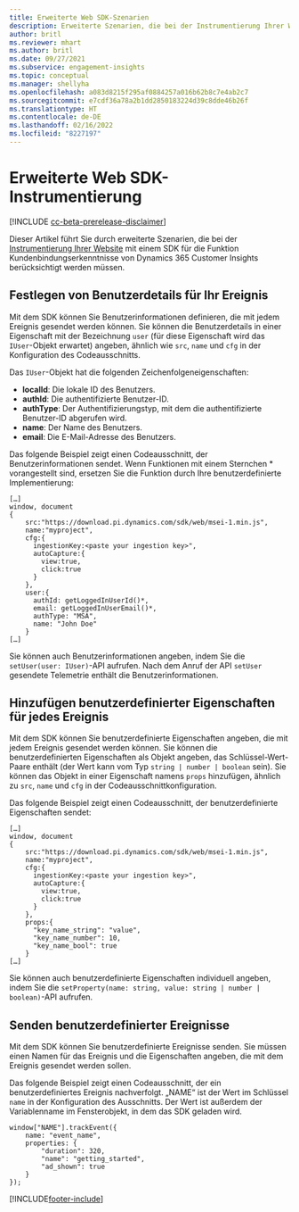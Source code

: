 ```yaml
---
title: Erweiterte Web SDK-Szenarien
description: Erweiterte Szenarien, die bei der Instrumentierung Ihrer Website mit einem SDK berücksichtigt werden müssen.
author: britl
ms.reviewer: mhart
ms.author: britl
ms.date: 09/27/2021
ms.subservice: engagement-insights
ms.topic: conceptual
ms.manager: shellyha
ms.openlocfilehash: a083d8215f295af0884257a016b62b8c7e4ab2c7
ms.sourcegitcommit: e7cdf36a78a2b1dd2850183224d39c8dde46b26f
ms.translationtype: HT
ms.contentlocale: de-DE
ms.lasthandoff: 02/16/2022
ms.locfileid: "8227197"
---
```

# <a name="advanced-web-sdk-instrumentation"></a>Erweiterte Web SDK-Instrumentierung

[!INCLUDE [cc-beta-prerelease-disclaimer](includes/cc-beta-prerelease-disclaimer.md)]

Dieser Artikel führt Sie durch erweiterte Szenarien, die bei der [Instrumentierung Ihrer Website](instrument-website.md) mit einem SDK für die Funktion Kundenbindungserkenntnisse von Dynamics 365 Customer Insights berücksichtigt werden müssen.

## <a name="setting-user-details-for-your-event"></a>Festlegen von Benutzerdetails für Ihr Ereignis

Mit dem SDK können Sie Benutzerinformationen definieren, die mit jedem Ereignis gesendet werden können. Sie können die Benutzerdetails in einer Eigenschaft mit der Bezeichnung `user` (für diese Eigenschaft wird das `IUser`-Objekt erwartet) angeben, ähnlich wie `src`, `name` und `cfg` in der Konfiguration des Codeausschnitts.

Das `IUser`-Objekt hat die folgenden Zeichenfolgeneigenschaften:

- **localId**: Die lokale ID des Benutzers.
- **authId**: Die authentifizierte Benutzer-ID.
- **authType**: Der Authentifizierungstyp, mit dem die authentifizierte Benutzer-ID abgerufen wird.
- **name**: Der Name des Benutzers.
- **email**: Die E-Mail-Adresse des Benutzers.

Das folgende Beispiel zeigt einen Codeausschnitt, der Benutzerinformationen sendet. Wenn Funktionen mit einem Sternchen * vorangestellt sind, ersetzen Sie die Funktion durch Ihre benutzerdefinierte Implementierung:

```
[…]
window, document
{
    src:"https://download.pi.dynamics.com/sdk/web/msei-1.min.js",
    name:"myproject",
    cfg:{
      ingestionKey:<paste your ingestion key>",
      autoCapture:{
        view:true,
        click:true
      }
    },
    user:{
      authId: getLoggedInUserId()*,
      email: getLoggedInUserEmail()*,
      authType: "MSA",
      name: "John Doe"
    }
[…]
```

Sie können auch Benutzerinformationen angeben, indem Sie die `setUser(user: IUser)`-API aufrufen. Nach dem Anruf der API `setUser` gesendete Telemetrie enthält die Benutzerinformationen.

## <a name="adding-custom-properties-for-each-event"></a>Hinzufügen benutzerdefinierter Eigenschaften für jedes Ereignis

Mit dem SDK können Sie benutzerdefinierte Eigenschaften angeben, die mit jedem Ereignis gesendet werden können. Sie können die benutzerdefinierten Eigenschaften als Objekt angeben, das Schlüssel-Wert-Paare enthält (der Wert kann vom Typ `string | number | boolean` sein). Sie können das Objekt in einer Eigenschaft namens `props` hinzufügen, ähnlich zu `src`, `name` und `cfg` in der Codeausschnittkonfiguration.

Das folgende Beispiel zeigt einen Codeausschnitt, der benutzerdefinierte Eigenschaften sendet:

```
[…]
window, document
{
    src:"https://download.pi.dynamics.com/sdk/web/msei-1.min.js",
    name:"myproject",
    cfg:{
      ingestionKey:<paste your ingestion key>",
      autoCapture:{
        view:true,
        click:true
      }
    },
    props:{
      "key_name_string": "value",
      "key_name_number": 10,
      "key_name_bool": true
    }
[…]
```

Sie können auch benutzerdefinierte Eigenschaften individuell angeben, indem Sie die `setProperty(name: string, value: string | number | boolean)`-API aufrufen.

## <a name="sending-custom-events"></a>Senden benutzerdefinierter Ereignisse

Mit dem SDK können Sie benutzerdefinierte Ereignisse senden. Sie müssen einen Namen für das Ereignis und die Eigenschaften angeben, die mit dem Ereignis gesendet werden sollen.

Das folgende Beispiel zeigt einen Codeausschnitt, der ein benutzerdefiniertes Ereignis nachverfolgt. „NAME“ ist der Wert im Schlüssel `name` in der Konfiguration des Ausschnitts. Der Wert ist außerdem der Variablenname im Fensterobjekt, in dem das SDK geladen wird.

```
window["NAME"].trackEvent({
    name: "event_name",
    properties: {
        "duration": 320,
        "name": "getting_started",
        "ad_shown": true
    }
});
```


[!INCLUDE[footer-include](../includes/footer-banner.md)]

